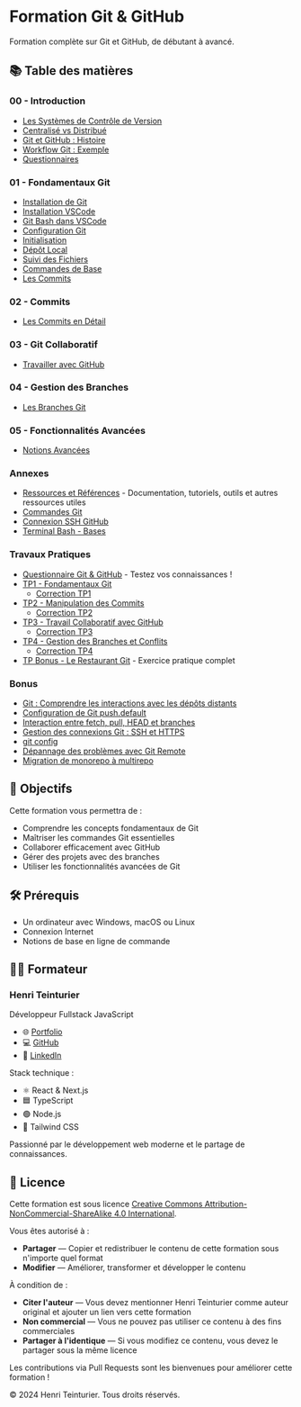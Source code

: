 # Formation Git & GitHub

Formation complète sur Git et GitHub, de débutant à avancé.

## 📚 Table des matières

### 00 - Introduction

- [Les Systèmes de Contrôle de Version](Ressources/00-Introduction/01-systemes-controle-version.md)
- [Centralisé vs Distribué](Ressources/00-Introduction/02-centralise-vs-distribue.md)
- [Git et GitHub : Histoire](Ressources/00-Introduction/03-git-github-histoire.md)
- [Workflow Git : Exemple](Ressources/00-Introduction/04-workflow-git-exemple.md)
- [Questionnaires](Ressources/00-Introduction/05-questionnaires.md)

### 01 - Fondamentaux Git

- [Installation de Git](Ressources/01-fondamentaux-git/01-installation-git.md)
- [Installation VSCode](Ressources/01-fondamentaux-git/02-installaction-vscode.md)
- [Git Bash dans VSCode](Ressources/01-fondamentaux-git/03-optionnel-gitbash-vscode.md)
- [Configuration Git](Ressources/01-fondamentaux-git/04-configuration-git.md)
- [Initialisation](Ressources/01-fondamentaux-git/05-initialisation.md)
- [Dépôt Local](Ressources/01-fondamentaux-git/06-local-repository.md)
- [Suivi des Fichiers](Ressources/01-fondamentaux-git/07-suivi-fichiers.md)
- [Commandes de Base](Ressources/01-fondamentaux-git/08-commandes-bases.md)
- [Les Commits](Ressources/01-fondamentaux-git/09-commits.md)

### 02 - Commits

- [Les Commits en Détail](Ressources/02-commit/commits.md)

### 03 - Git Collaboratif

- [Travailler avec GitHub](Ressources/03-git-collaboratif/git-collaboratif.md)

### 04 - Gestion des Branches

- [Les Branches Git](Ressources/04-gestion-branches/branches.md)

### 05 - Fonctionnalités Avancées

- [Notions Avancées](Ressources/05-fonctionnalites-avancees/notions.md)

### Annexes

- [Ressources et Références](Ressources/annexes/annexes.md) - Documentation, tutoriels, outils et autres ressources utiles
- [Commandes Git](Ressources/annexes/commandes-git.md)
- [Connexion SSH GitHub](Ressources/annexes/connexion-ssh-github.md)
- [Terminal Bash - Bases](Ressources/annexes/terminal-bash-bases.md)

### Travaux Pratiques

- [Questionnaire Git & GitHub](Ressources/00-Introduction/05-questionnaires.md) - Testez vos connaissances !
- [TP1 - Fondamentaux Git](Exercices/tp1-fondamentaux.md)
  - [Correction TP1](Exercices/Corrections/tp1-fondamentaux-correction.md)
- [TP2 - Manipulation des Commits](Exercices/tp2-commit.md)
  - [Correction TP2](Exercices/Corrections/tp2-commit-correction.md)
- [TP3 - Travail Collaboratif avec GitHub](Exercices/tp3-github.md)
  - [Correction TP3](Exercices/Corrections/tp3-github-correction.md)
- [TP4 - Gestion des Branches et Conflits](Exercices/tp4-branches.md)
  - [Correction TP4](Exercices/Corrections/tp4-branches-correction.md)
- [TP Bonus - Le Restaurant Git](Exercices/bonus.md) - Exercice pratique complet

### Bonus

- [Git : Comprendre les interactions avec les dépôts distants](Ressources/bonus/git-remote-operations.md)
- [Configuration de Git push.default](Ressources/bonus/git-push-default-configuration.md)
- [Interaction entre fetch, pull, HEAD et branches](Ressources/bonus/interaction-fetch-pull-HEAD-branches.md)
- [Gestion des connexions Git : SSH et HTTPS](Ressources/bonus/SSH-HTTPS.md)
- [git config](Ressources/bonus/git-config.md)
- [Dépannage des problèmes avec Git Remote](Ressources/bonus/git-remote-troubleshooting.md)
- [Migration de monorepo à multirepo](Ressources/bonus/git-migration-monorepo-multirepo.md)

## 🎯 Objectifs

Cette formation vous permettra de :

- Comprendre les concepts fondamentaux de Git
- Maîtriser les commandes Git essentielles
- Collaborer efficacement avec GitHub
- Gérer des projets avec des branches
- Utiliser les fonctionnalités avancées de Git

## 🛠 Prérequis

- Un ordinateur avec Windows, macOS ou Linux
- Connexion Internet
- Notions de base en ligne de commande

## 👨‍🏫 Formateur

### Henri Teinturier

Développeur Fullstack JavaScript

- 🌐 [Portfolio](https://www.henriteinturier.com)
- 💻 [GitHub](https://github.com/HenriTeinturier)
- 👔 [LinkedIn](https://www.linkedin.com/in/henri-teinturier/)

Stack technique :

- ⚛️ React & Next.js
- 🟦 TypeScript
- 🟢 Node.js
- 🎨 Tailwind CSS

Passionné par le développement web moderne et le partage de connaissances.

## 📝 Licence

Cette formation est sous licence [Creative Commons Attribution-NonCommercial-ShareAlike 4.0 International](https://creativecommons.org/licenses/by-nc-sa/4.0/deed.fr).

Vous êtes autorisé à :

- **Partager** — Copier et redistribuer le contenu de cette formation sous n'importe quel format
- **Modifier** — Améliorer, transformer et développer le contenu

À condition de :

- **Citer l'auteur** — Vous devez mentionner Henri Teinturier comme auteur original et ajouter un lien vers cette formation
- **Non commercial** — Vous ne pouvez pas utiliser ce contenu à des fins commerciales
- **Partager à l'identique** — Si vous modifiez ce contenu, vous devez le partager sous la même licence

Les contributions via Pull Requests sont les bienvenues pour améliorer cette formation !

© 2024 Henri Teinturier. Tous droits réservés.
